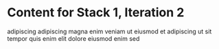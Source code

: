 # Content for Stack 1, Iteration 2
adipiscing adipiscing magna enim veniam ut eiusmod et adipiscing ut sit tempor quis enim elit dolore eiusmod enim sed 
